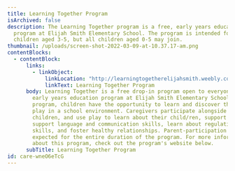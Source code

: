 ```yaml
---
title: Learning Together Program
isArchived: false
description: The Learning Together program is a free, early years education
  program at Elijah Smith Elementary School. The program is intended for
  children aged 3-5, but all children aged 0-5 may join.
thumbnail: /uploads/screen-shot-2022-03-09-at-10.37.17-am.png
contentBlocks:
  - contentBlock:
      links:
        - linkObject:
            linkLocation: "http://learningtogetherelijahsmith.weebly.com "
            linkText: Learning Together Program
      body: Learning Together is a free drop-in program open to everyone. It is an
        early years education program at Elijah Smith Elementary School. In this
        program, children have the opportunity to learn and discover through
        play in a school environment. Caregivers participate alongside their
        children, and use play to learn about their child/ren, support learning,
        support language and communication skills, learn about regulation
        skills, and foster healthy relationships. Parent-participation is
        expected for the entire duration of the program. For more information
        about this program, check out the program's website below.
      subTitle: Learning Together Program
id: care-wneO6eTcG
---
```

